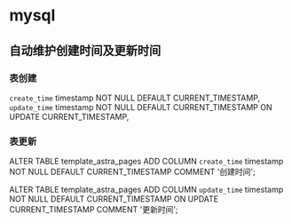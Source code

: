 # mysql


## 自动维护创建时间及更新时间

### 表创建
`create_time` timestamp NOT NULL DEFAULT CURRENT_TIMESTAMP,
`update_time` timestamp NOT NULL DEFAULT CURRENT_TIMESTAMP ON UPDATE CURRENT_TIMESTAMP,

### 表更新
ALTER TABLE template_astra_pages
    ADD COLUMN `create_time` timestamp NOT NULL DEFAULT CURRENT_TIMESTAMP COMMENT '创建时间';

ALTER TABLE template_astra_pages
    ADD COLUMN `update_time` timestamp NOT NULL DEFAULT CURRENT_TIMESTAMP ON UPDATE CURRENT_TIMESTAMP COMMENT '更新时间';
